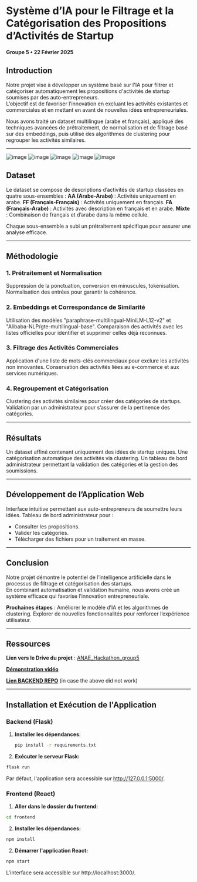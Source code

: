 # **Système d’IA pour le Filtrage et la Catégorisation des Propositions d’Activités de Startup**  
**Groupe 5 • 22 Février 2025**

## **Introduction**
Notre projet vise à développer un système basé sur l'IA pour filtrer et catégoriser automatiquement les propositions d'activités de startup soumises par des auto-entrepreneurs.  
L’objectif est de favoriser l’innovation en excluant les activités existantes et commerciales et en mettant en avant de nouvelles idées entrepreneuriales.

Nous avons traité un dataset multilingue (arabe et français), appliqué des techniques avancées de prétraitement, de normalisation et de filtrage basé sur des embeddings, puis utilisé des algorithmes de clustering pour regrouper les activités similaires.

---
![image](https://github.com/user-attachments/assets/610e8ac1-ff5d-4fb3-af0b-ae75f3e60b30)
![image](https://github.com/user-attachments/assets/60469aa0-8cba-4682-9e8f-98fbbcbd5218)
![image](https://github.com/user-attachments/assets/3d1583fe-caff-4f9b-a301-3460267c2e11)
![image](https://github.com/user-attachments/assets/928a884d-da9e-4fd4-915f-493fa8b4262a)
![image](https://github.com/user-attachments/assets/5c0ce8aa-38c2-4ba5-92b7-87d7cb007cbb)





## **Dataset**
Le dataset se compose de descriptions d’activités de startup classées en quatre sous-ensembles :
**AA (Arabe-Arabe)** : Activités uniquement en arabe.
**FF (Français-Français)** : Activités uniquement en français.
**FA (Français-Arabe)** : Activités avec description en français et en arabe.
**Mixte** : Combinaison de français et d’arabe dans la même cellule.

Chaque sous-ensemble a subi un prétraitement spécifique pour assurer une analyse efficace.

---

## **Méthodologie**
### **1. Prétraitement et Normalisation**
Suppression de la ponctuation, conversion en minuscules, tokenisation.
Normalisation des entrées pour garantir la cohérence.

### **2. Embeddings et Correspondance de Similarité**
Utilisation des modèles "paraphrase-multilingual-MiniLM-L12-v2" et "Alibaba-NLP/gte-multilingual-base".
Comparaison des activités avec les listes officielles pour identifier et supprimer celles déjà reconnues.

### **3. Filtrage des Activités Commerciales**
Application d'une liste de mots-clés commerciaux pour exclure les activités non innovantes.
Conservation des activités liées au e-commerce et aux services numériques.

### **4. Regroupement et Catégorisation**
Clustering des activités similaires pour créer des catégories de startups.
Validation par un administrateur pour s’assurer de la pertinence des catégories.

---

## **Résultats**
Un dataset affiné contenant uniquement des idées de startup uniques.
Une catégorisation automatique des activités via clustering.
Un tableau de bord administrateur permettant la validation des catégories et la gestion des soumissions.

---

## **Développement de l’Application Web**
Interface intuitive permettant aux auto-entrepreneurs de soumettre leurs idées.
Tableau de bord administrateur pour :
  - Consulter les propositions.
  - Valider les catégories.
  - Télécharger des fichiers pour un traitement en masse.

---

## **Conclusion**
Notre projet démontre le potentiel de l’intelligence artificielle dans le processus de filtrage et catégorisation des startups.  
En combinant automatisation et validation humaine, nous avons créé un système efficace qui favorise l’innovation entrepreneuriale.  

**Prochaines étapes** :
Améliorer le modèle d’IA et les algorithmes de clustering.
Explorer de nouvelles fonctionnalités pour renforcer l’expérience utilisateur.

---

## **Ressources**
**Lien vers le Drive du projet** : [ANAE_Hackathon_group5](#)  

**[Démonstration vidéo](https://drive.google.com/file/d/1wjg_jwlfW-muGzdvJ2uhVE0guoHod_is/view)**

**[Lien BACKEND REPO](https://github.com/itssarrah/ministry_filter_system)** (in case the above did not work)

---
## Installation et Exécution de l'Application

### Backend (Flask)

1. **Installer les dépendances**:
   ```bash
   pip install -r requirements.txt
   ```
2. **Exécuter le serveur Flask:**
  ```bash
  flask run
  ```
  Par défaut, l'application sera accessible sur http://127.0.0.1:5000/.

### Frontend (React)

1. **Aller dans le dossier du frontend:**
  ```bash
  cd frontend
  ```

2. **Installer les dépendances:**
  ```bash
  npm install
  ```

2. **Démarrer l'application React:**
  ```bash
  npm start
  ```
L'interface sera accessible sur http://localhost:3000/.
